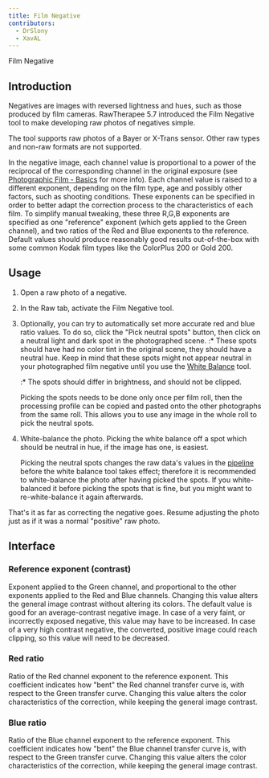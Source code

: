 ```yaml
---
title: Film Negative
contributors:
  - DrSlony
  - XavAL
---
```


<div class="pagetitle">

Film Negative

</div>

## Introduction

Negatives are images with reversed lightness and hues, such as those
produced by film cameras. RawTherapee 5.7 introduced the Film Negative
tool to make developing raw photos of negatives simple.

The tool supports raw photos of a Bayer or X-Trans sensor. Other raw
types and non-raw formats are not supported.

In the negative image, each channel value is proportional to a power of
the reciprocal of the corresponding channel in the original exposure
(see [Photographic Film - Basics](https://en.wikipedia.org/wiki/Photographic_film#Film_basics) for
more info). Each channel value is raised to a different exponent,
depending on the film type, age and possibly other factors, such as
shooting conditions. These exponents can be specified in order to better
adapt the correction process to the characteristics of each film. To
simplify manual tweaking, these three R,G,B exponents are specified as
one "reference" exponent (which gets applied to the Green channel), and
two ratios of the Red and Blue exponents to the reference. Default
values should produce reasonably good results out-of-the-box with some
common Kodak film types like the ColorPlus 200 or Gold 200.

## Usage

1.  Open a raw photo of a negative.
2.  In the Raw tab, activate the Film Negative tool.
3.  Optionally, you can try to automatically set more accurate red and
    blue ratio values. To do so, click the "Pick neutral spots" button,
    then click on a neutral light and dark spot in the photographed
    scene.
    :\* These spots should have had no color tint in the original scene,
    they should have a neutral hue. Keep in mind that these spots might
    not appear neutral in your photographed film negative until you use
    the [White Balance](white_balance) tool.

    :\* The spots should differ in brightness, and should not be
    clipped.


    Picking the spots needs to be done only once per film roll, then the
    processing profile can be copied and pasted onto the other
    photographs from the same roll. This allows you to use any image in
    the whole roll to pick the neutral spots.
4.  White-balance the photo. Picking the white balance off a spot which
    should be neutral in hue, if the image has one, is easiest.

    Picking the neutral spots changes the raw data's values in the
    [pipeline](toolchain_pipeline) before the white balance
    tool takes effect; therefore it is recommended to white-balance the
    photo after having picked the spots. If you white-balanced it before
    picking the spots that is fine, but you might want to
    re-white-balance it again afterwards.

That's it as far as correcting the negative goes. Resume adjusting the
photo just as if it was a normal "positive" raw photo.

## Interface

### Reference exponent (contrast)

Exponent applied to the Green channel, and proportional to the other
exponents applied to the Red and Blue channels. Changing this value
alters the general image contrast without altering its colors. The
default value is good for an average-contrast negative image. In case of
a very faint, or incorrectly exposed negative, this value may have to be
increased. In case of a very high contrast negative, the converted,
positive image could reach clipping, so this value will need to be
decreased.

### Red ratio

Ratio of the Red channel exponent to the reference exponent. This
coefficient indicates how "bent" the Red channel transfer curve is, with
respect to the Green transfer curve. Changing this value alters the
color characteristics of the correction, while keeping the general image
contrast.

### Blue ratio

Ratio of the Blue channel exponent to the reference exponent. This
coefficient indicates how "bent" the Blue channel transfer curve is,
with respect to the Green transfer curve. Changing this value alters the
color characteristics of the correction, while keeping the general image
contrast.
